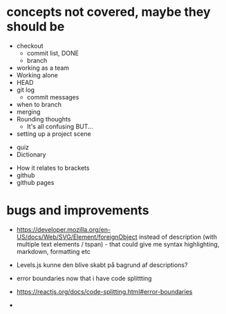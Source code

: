 # concepts not covered, maybe they should be

- checkout
  - commit list, DONE
  - branch
- working as a team
- Working alone
- HEAD
- git log
  - commit messages
- when to branch
- merging
- Rounding thoughts
  - It's all confusing BUT...
- setting up a project scene

* quiz
* Dictionary

- How it relates to brackets
- github
- github pages

# bugs and improvements

- https://developer.mozilla.org/en-US/docs/Web/SVG/Element/foreignObject instead of description (with multiple text elements / tspan) - that could give me syntax highlighting, markdown, formatting etc

- Levels.js kunne den blive skabt på bagrund af descriptions?

- error boundaries now that i have code splittting
- https://reactjs.org/docs/code-splitting.html#error-boundaries
-
